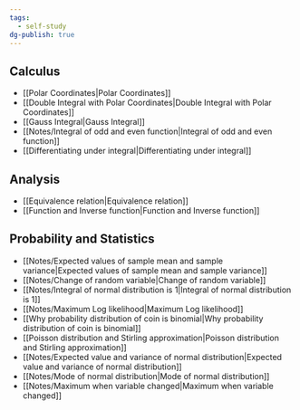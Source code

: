```yaml
---
tags:
  - self-study
dg-publish: true
---
```

## Calculus

- [[Polar Coordinates\|Polar Coordinates]]
- [[Double Integral with Polar Coordinates\|Double Integral with Polar Coordinates]]
- [[Gauss Integral\|Gauss Integral]]
- [[Notes/Integral of odd and even function\|Integral of odd and even function]]
- [[Differentiating under integral\|Differentiating under integral]]
## Analysis

- [[Equivalence relation\|Equivalence relation]]
- [[Function and Inverse function\|Function and Inverse function]]
## Probability and Statistics

- [[Notes/Expected values of sample mean and sample variance\|Expected values of sample mean and sample variance]]
- [[Notes/Change of random variable\|Change of random variable]]
- [[Notes/Integral of normal distribution is 1\|Integral of normal distribution is 1]]
- [[Notes/Maximum Log likelihood\|Maximum Log likelihood]]
- [[Why probability distribution of coin is binomial\|Why probability distribution of coin is binomial]]
- [[Poisson distribution and Stirling approximation\|Poisson distribution and Stirling approximation]]
- [[Notes/Expected value and variance of normal distribution\|Expected value and variance of normal distribution]]
- [[Notes/Mode of normal distribution\|Mode of normal distribution]]
- [[Notes/Maximum when variable changed\|Maximum when variable changed]]